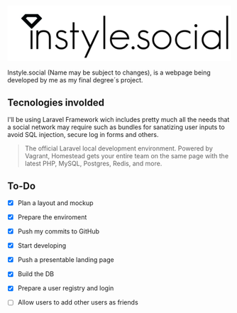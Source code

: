 ![alt tag](/public/logo.png)

Instyle.social (Name may be subject to changes), is a webpage being developed by me as my final degree´s project.

## Tecnologies involded

I'll be using Laravel Framework wich includes pretty much all the needs that a social network may require such as bundles for sanatizing user inputs to avoid SQL injection, secure log in forms and others.
>The official Laravel local development environment. Powered by Vagrant, Homestead gets your entire team on the same page with the latest PHP, MySQL, Postgres, Redis, and more.

## To-Do
- [x] Plan a layout and mockup
- [x] Prepare the enviroment
- [x] Push my commits to GitHub
- [x] Start developing
- [x] Push a presentable landing page
- [x] Build the DB
- [x] Prepare a user registry and login
- [ ] Allow users to add other users as friends


